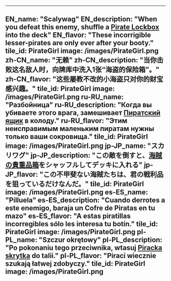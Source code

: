 ---

EN_name: "Scalywag"
EN_description: "When you defeat this enemy, shuffle a <a href = '../en/items#PirateLockbox'>Pirate Lockbox</a> into the deck"
EN_flavor: "These incorrigible lesser-pirates are only ever after your booty."
tile_id: PirateGirl
image: /images/PirateGirl.png
zh-CN_name: "无赖"
zh-CN_description: "当你击败这名敌人时，向牌库中洗入1张“海盗的保险箱”。"
zh-CN_flavor: "这些屡教不改的小海盗只对你的财宝感兴趣。"
tile_id: PirateGirl
image: /images/PirateGirl.png
ru-RU_name: "Разбойница"
ru-RU_description: "Когда вы убиваете этого врага, замешивает <a href = '../ru_ru/items#PirateLockbox'>Пиратский ящик</a> в колоду."
ru-RU_flavor: "Этим неисправимым маленьким пиратам нужны только ваши сокровища."
tile_id: PirateGirl
image: /images/PirateGirl.png
jp-JP_name: "スカリワグ"
jp-JP_description: "この敵を倒すと、<a href = '../jp_jp/items#PirateLockbox'>海賊の貴重品箱</a>をシャッフルしてデッキに入れる"
jp-JP_flavor: "この不甲斐ない海賊たちは、君の戦利品を狙っているだけなんだ。"
tile_id: PirateGirl
image: /images/PirateGirl.png
es-ES_name: "Pilluela"
es-ES_description: "Cuando derrotes a este enemigo, baraja un Cofre de Piratas en tu mazo"
es-ES_flavor: "A estas piratillas incorregibles sólo les interesa tu botín."
tile_id: PirateGirl
image: /images/PirateGirl.png
pl-PL_name: "Szczur okrętowy"
pl-PL_description: "Po pokonaniu tego przeciwnika, wtasuj <a href = '../pl_pl/items#PirateLockbox'>Piracka skrytka</a> do talii."
pl-PL_flavor: "Piraci wiecznie szukają łatwej zdobyczy."
tile_id: PirateGirl
image: /images/PirateGirl.png
---